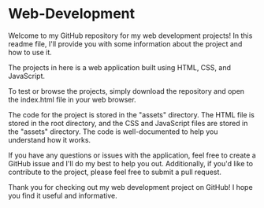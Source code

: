 # Web-Development
Welcome to my GitHub repository for my web development projects! In this readme file, I'll provide you with some information about the project and how to use it.

The projects in here is a web application built using HTML, CSS, and JavaScript. 

To test or browse the projects, simply download the repository and open the index.html file in your web browser. 

The code for the project is stored in the "assets" directory. The HTML file is stored in the root directory, and the CSS and JavaScript files are stored in the "assets" directory. The code is well-documented to help you understand how it works.

If you have any questions or issues with the application, feel free to create a GitHub issue and I'll do my best to help you out. Additionally, if you'd like to contribute to the project, please feel free to submit a pull request.

Thank you for checking out my web development project on GitHub! I hope you find it useful and informative.
